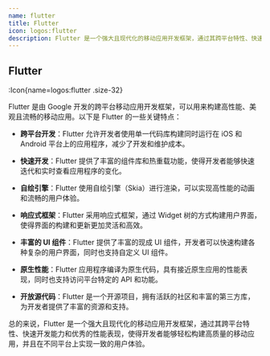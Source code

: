 ```yaml
---
name: flutter
title: Flutter
icon: logos:flutter
description: Flutter 是一个强大且现代化的移动应用开发框架，通过其跨平台特性、快速开发能力和优秀的性能表现，使得开发者能够轻松构建高质量的移动应用，并且在不同平台上实现一致的用户体验。
---
```


## Flutter

:Icon{name=logos:flutter .size-32}

Flutter 是由 Google 开发的跨平台移动应用开发框架，可以用来构建高性能、美观且流畅的移动应用。以下是 Flutter 的一些关键特点：

- **跨平台开发**：Flutter 允许开发者使用单一代码库构建同时运行在 iOS 和 Android 平台上的应用程序，减少了开发和维护成本。

- **快速开发**：Flutter 提供了丰富的组件库和热重载功能，使得开发者能够快速迭代和实时查看应用程序的变化。

- **自绘引擎**：Flutter 使用自绘引擎（Skia）进行渲染，可以实现高性能的动画和流畅的用户体验。

- **响应式框架**：Flutter 采用响应式框架，通过 Widget 树的方式构建用户界面，使得界面的构建和更新更加灵活和高效。

- **丰富的 UI 组件**：Flutter 提供了丰富的现成 UI 组件，开发者可以快速构建各种复杂的用户界面，同时也支持自定义 UI 组件。

- **原生性能**：Flutter 应用程序编译为原生代码，具有接近原生应用的性能表现，同时也支持访问平台特定的 API 和功能。

- **开放源代码**：Flutter 是一个开源项目，拥有活跃的社区和丰富的第三方库，为开发者提供了丰富的资源和支持。

总的来说，Flutter 是一个强大且现代化的移动应用开发框架，通过其跨平台特性、快速开发能力和优秀的性能表现，使得开发者能够轻松构建高质量的移动应用，并且在不同平台上实现一致的用户体验。
